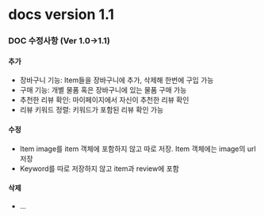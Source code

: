 # docs version 1.1

### DOC 수정사항 (Ver 1.0->1.1)

#### 추가

 - 장바구니 기능: Item들을 장바구니에 추가, 삭제해 한번에 구입 가능
 - 구매 기능: 개별 물품 혹은 장바구니에 있는 물품 구매 가능
 - 추천한 리뷰 확인: 마이페이지에서 자신이 추천한 리뷰 확인
 - 리뷰 키워드 정렬: 키워드가 포함된 리뷰 확인 가능

#### 수정

 - Item image를 item 객체에 포함하지 않고 따로 저장. Item 객체에는 image의 url 저장
 - Keyword를 따로 저장하지 않고 item과 review에 포함

#### 삭제

 - ...
